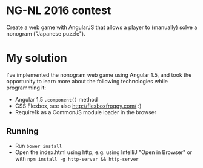 # NG-NL 2016 contest

Create a web game with AngularJS that allows a player to (manually) solve a nonogram ("Japanese puzzle").

# My solution

I've implemented the nonogram web game using Angular 1.5, and took the opportunity to learn more about the following technologies while programming it:

* Angular 1.5 `.component()` method
* CSS Flexbox, see also http://flexboxfroggy.com/ :)
* Require1k as a CommonJS module loader in the browser

## Running

* Run `bower install`
* Open the index.html using http, e.g. using IntelliJ "Open in Browser" or with `npm install -g http-server && http-server`

